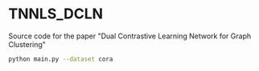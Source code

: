 # TNNLS_DCLN
Source code for the paper "Dual Contrastive Learning Network for Graph Clustering"

```bash
python main.py --dataset cora
```
